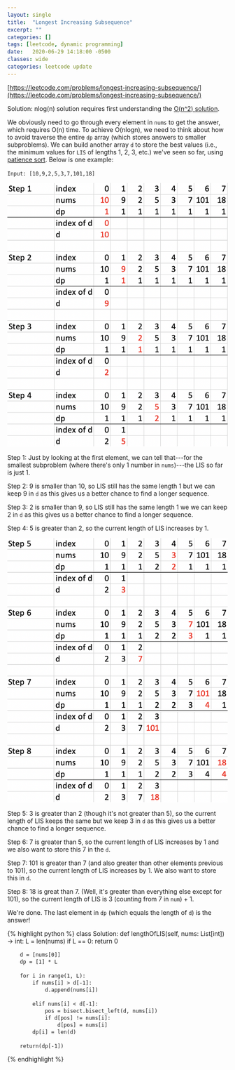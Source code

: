 ```yaml
---
layout: single
title:  "Longest Increasing Subsequence"
excerpt: ""
categories: []
tags: [leetcode, dynamic programming]
date:   2020-06-29 14:18:00 -0500
classes: wide
categories: leetcode update
---
```


[https://leetcode.com/problems/longest-increasing-subsequence/](https://leetcode.com/problems/longest-increasing-subsequence/)

Solution: nlog(n) solution requires first understanding the [O(n^2) solution](https://leetcode.com/problems/longest-increasing-subsequence/solution/). 

We obviously need to go through every element in `nums` to get the answer, which requires O(n) time. To achieve O(nlogn), we need to think about how to avoid traverse the entire `dp` array (which stores answers to smaller subproblems). We can build another array `d` to store the best values (i.e., the minimum values for `LIS` of lengths 1, 2, 3, etc.) we've seen so far, using [patience sort](https://www.youtube.com/watch?v=22s1xxRvy28). Below is one example:

`Input: [10,9,2,5,3,7,101,18]`

![Steps 1--4](img/300-1.png)

Step 1: Just by looking at the first element, we can tell that---for the smallest subproblem (where there's only 1 number in `nums`)---the LIS so far is just 1.

Step 2: 9 is smaller than 10, so LIS still has the same length 1 but we can keep 9 in `d` as this gives us a better chance to find a longer sequence.

Step 3: 2 is smaller than 9, so LIS still has the same length 1 we we can keep 2 in `d` as this gives us a better chance to find a longer sequence.

Step 4: 5 is greater than 2, so the current length of LIS increases by 1.

![Steps 5--8](img/300-2.png)

Step 5: 3 is greater than 2 (though it's not greater than 5), so the current length of LIS keeps the same but we keep 3 in `d` as this gives us a better chance to find a longer sequence.

Step 6: 7 is greater than 5, so the current length of LIS increases by 1 and we also want to store this 7 in the `d`.

Step 7: 101 is greater than 7 (and also greater than other elements previous to 101), so the current length of LIS increases by 1. We also want to store this in `d`.

Step 8: 18 is great than 7. (Well, it's greater than everything else except for 101), so the current length of LIS is 3 (counting from 7 in `num`) + 1.

We're done. The last element in `dp` (which equals the length of `d`) is the answer!




{% highlight python %}
class Solution:
    def lengthOfLIS(self, nums: List[int]) -> int:
        L = len(nums)
        if L == 0: return 0
        
        d = [nums[0]]
        dp = [1] * L
        
        for i in range(1, L):
            if nums[i] > d[-1]:
                d.append(nums[i])
                
            elif nums[i] < d[-1]:
                pos = bisect.bisect_left(d, nums[i])
                if d[pos] != nums[i]:
                    d[pos] = nums[i]
            dp[i] = len(d)

        return(dp[-1])
{% endhighlight %}
